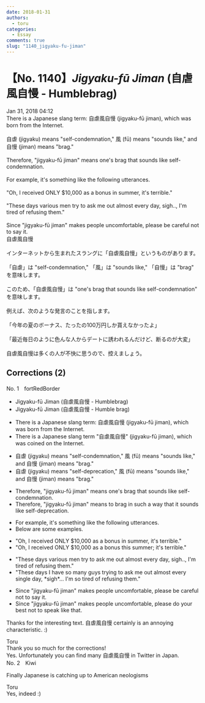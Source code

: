 ```yaml
---
date: 2018-01-31
authors:
  - toru
categories:
  - Essay
comments: true
slug: "1140_jigyaku-fu-jiman"
---
```


# 【No. 1140】<strong><em>Jigyaku-fū Jiman</strong></em> (自虐風自慢 - Humblebrag)
<div class="date">Jan 31, 2018 04:12</div>
<div id="post"><div id="body_show_ori">
There is a Japanese slang term: 自虐風自慢 (jigyaku-fū jiman), which was born from the Internet.<br/><br/>自虐 (jigyaku) means "self-condemnation," 風 (fū) means "sounds like," and 自慢 (jiman) means "brag."<br/><br/>Therefore, "jigyaku-fū jiman" means one's brag that sounds like self-condemnation.<br/><br/>For example, it's something like the following utterances.<br/><br/>"Oh, I received ONLY $10,000 as a bonus in summer, it's terrible."<br/><br/>"These days various men try to ask me out almost every day, sigh.., I'm tired of refusing them."<br/><br/>Since "jigyaku-fū jiman" makes people uncomfortable, please be careful not to say it.
</div></div>

<!-- more -->

<div id="post_ja"><div id="body_show_mo">
自虐風自慢<br/><br/>インターネットから生まれたスラングに「自虐風自慢」というものがあります。<br/><br/>「自虐」は "self-condemnation," 「風」は "sounds like," 「自慢」は "brag" を意味します。<br/><br/>このため、「自虐風自慢」は "one's brag that sounds like self-condemnation" を意味します。<br/><br/>例えば、次のような発言のことを指します。<br/><br/>「今年の夏のボーナス、たったの100万円しか貰えなかったよ」<br/><br/>「最近毎日のように色んな人からデートに誘われるんだけど、断るのが大変」<br/><br/>自虐風自慢は多くの人が不快に思うので、控えましょう。
</div></div>

## Corrections (2)
<div id="block"><div class="first_name"> No. 1　<span class="just_name">fortRedBorder</span></div><div id="block2">
<ul class="correction_field">
<li class="incorrect">Jigyaku-fū Jiman (自虐風自慢 - Humblebrag)</li>
<li class="corrected correct">
Jigyaku-fū Jiman (自虐風自慢 - Humble brag)
</li>
</ul>
<ul class="correction_field">
<li class="incorrect">There is a Japanese slang term: 自虐風自慢 (jigyaku-fū jiman), which was born from the Internet.</li>
<li class="corrected correct">
There is a Japanese slang term "自虐風自慢" (jigyaku-fū jiman), which was <span class="f_blue">coined on</span> the Internet.
</li>
</ul>
<ul class="correction_field">
<li class="incorrect">自虐 (jigyaku) means "self-condemnation," 風 (fū) means "sounds like," and 自慢 (jiman) means "brag."</li>
<li class="corrected correct">
自虐 (jigyaku) means "self-<span class="f_blue">deprecation</span>," 風 (fū) means "sounds like," and 自慢 (jiman) means "brag."
</li>
</ul>
<ul class="correction_field">
<li class="incorrect">Therefore, "jigyaku-fū jiman" means one's brag that sounds like self-condemnation.</li>
<li class="corrected correct">
Therefore, "jigyaku-fū jiman" means <span class="f_blue">to brag in such a way that it</span> sounds like self-<span class="f_blue">deprecation</span>.
</li>
</ul>
<ul class="correction_field">
<li class="incorrect">For example, it's something like the following utterances.</li>
<li class="corrected correct">
<span class="f_blue">Below are some examples</span>.
</li>
</ul>
<ul class="correction_field">
<li class="incorrect">"Oh, I received ONLY $10,000 as a bonus in summer, it's terrible."</li>
<li class="corrected correct">
"Oh, I received ONLY $10,000 as a bonus this summer<span class="f_blue">;</span> it's terrible."
</li>
</ul>
<ul class="correction_field">
<li class="incorrect">"These days various men try to ask me out almost every day, sigh.., I'm tired of refusing them."</li>
<li class="corrected correct">
"These days <span class="f_blue">I have so many guys</span> try<span class="f_blue">ing</span> to ask me out almost every <span class="f_blue">single </span>day, *sigh*... I'm <span class="f_blue">so </span>tired of refusing them."
</li>
</ul>
<ul class="correction_field">
<li class="incorrect">Since "jigyaku-fū jiman" makes people uncomfortable, please be careful not to say it.</li>
<li class="corrected correct">
Since "jigyaku-fū jiman" makes people uncomfortable, please <span class="f_blue">do your best not to speak like that</span>.
</li>
</ul>
<p class="comment_small">
 Thanks for the interesting text. 自虐風自慢 certainly is an annoying characteristic. :)
</p>

</div><div class="name"><span class="just_name">Toru</span><br>
Thank you so much for the corrections!<br/>Yes. Unfortunately you can find many 自虐風自慢 in Twitter in Japan.
</div>
</div>
<div id="block"><div class="first_name"> No. 2　<span class="just_name">Kiwi</span></div><div id="block2">
<p class="comment_small">
 Finally Japanese is catching up to American neologisms
</p>

</div><div class="name"><span class="just_name">Toru</span><br>
Yes, indeed :)
</div>
</div>
